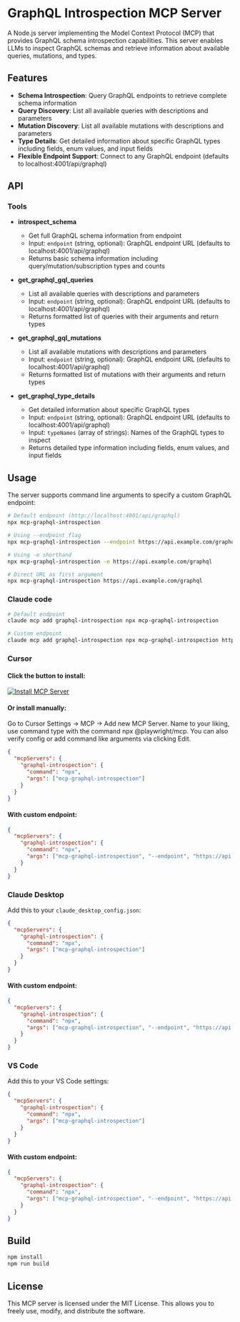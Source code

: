 # GraphQL Introspection MCP Server

A Node.js server implementing the Model Context Protocol (MCP) that provides GraphQL schema introspection capabilities. This server enables LLMs to inspect GraphQL schemas and retrieve information about available queries, mutations, and types.

## Features

- **Schema Introspection**: Query GraphQL endpoints to retrieve complete schema information
- **Query Discovery**: List all available queries with descriptions and parameters
- **Mutation Discovery**: List all available mutations with descriptions and parameters
- **Type Details**: Get detailed information about specific GraphQL types including fields, enum values, and input fields
- **Flexible Endpoint Support**: Connect to any GraphQL endpoint (defaults to localhost:4001/api/graphql)

## API

### Tools

- **introspect_schema**
  - Get full GraphQL schema information from endpoint
  - Input: `endpoint` (string, optional): GraphQL endpoint URL (defaults to localhost:4001/api/graphql)
  - Returns basic schema information including query/mutation/subscription types and counts

- **get_graphql_gql_queries**
  - List all available queries with descriptions and parameters
  - Input: `endpoint` (string, optional): GraphQL endpoint URL (defaults to localhost:4001/api/graphql)
  - Returns formatted list of queries with their arguments and return types

- **get_graphql_gql_mutations**
  - List all available mutations with descriptions and parameters
  - Input: `endpoint` (string, optional): GraphQL endpoint URL (defaults to localhost:4001/api/graphql)
  - Returns formatted list of mutations with their arguments and return types

- **get_graphql_type_details**
  - Get detailed information about specific GraphQL types
  - Input: `endpoint` (string, optional): GraphQL endpoint URL (defaults to localhost:4001/api/graphql)
  - Input: `typeNames` (array of strings): Names of the GraphQL types to inspect
  - Returns detailed type information including fields, enum values, and input fields

## Usage

The server supports command line arguments to specify a custom GraphQL endpoint:

```bash
# Default endpoint (http://localhost:4001/api/graphql)
npx mcp-graphql-introspection

# Using --endpoint flag
npx mcp-graphql-introspection --endpoint https://api.example.com/graphql

# Using -e shorthand
npx mcp-graphql-introspection -e https://api.example.com/graphql

# Direct URL as first argument  
npx mcp-graphql-introspection https://api.example.com/graphql
```

### Claude code
```bash
# Default endpoint
claude mcp add graphql-introspection npx mcp-graphql-introspection

# Custom endpoint
claude mcp add graphql-introspection npx mcp-graphql-introspection https://api.example.com/graphql
```

### Cursor
#### Click the button to install:
[![Install MCP Server](https://cursor.com/deeplink/mcp-install-dark.svg)](https://cursor.com/install-mcp?name=graphql-introspection&config=JTdCJTIyY29tbWFuZCUyMiUzQSUyMm5weCUyMG1jcC1ncmFwaHFsLWludHJvc3BlY3Rpb24lMjIlN0Q%3D)
#### Or install manually:
Go to Cursor Settings -> MCP -> Add new MCP Server. Name to your liking, use command type with the command npx @playwright/mcp. You can also verify config or add command like arguments via clicking Edit.

```json
{
  "mcpServers": {
    "graphql-introspection": {
      "command": "npx",
      "args": ["mcp-graphql-introspection"]
    }
  }
}
```

#### With custom endpoint:
```json
{
  "mcpServers": {
    "graphql-introspection": {
      "command": "npx",
      "args": ["mcp-graphql-introspection", "--endpoint", "https://api.example.com/graphql"]
    }
  }
}
```

### Claude Desktop

Add this to your `claude_desktop_config.json`:

```json
{
  "mcpServers": {
    "graphql-introspection": {
      "command": "npx",
      "args": ["mcp-graphql-introspection"]
    }
  }
}
```

#### With custom endpoint:
```json
{
  "mcpServers": {
    "graphql-introspection": {
      "command": "npx",
      "args": ["mcp-graphql-introspection", "--endpoint", "https://api.example.com/graphql"]
    }
  }
}
```

### VS Code

Add this to your VS Code settings:

```json
{
  "mcpServers": {
    "graphql-introspection": {
      "command": "npx",
      "args": ["mcp-graphql-introspection"]
    }
  }
}
```

#### With custom endpoint:
```json
{
  "mcpServers": {
    "graphql-introspection": {
      "command": "npx",
      "args": ["mcp-graphql-introspection", "--endpoint", "https://api.example.com/graphql"]
    }
  }
}
```

## Build

```bash
npm install
npm run build
```

## License

This MCP server is licensed under the MIT License. This allows you to freely use, modify, and distribute the software.


